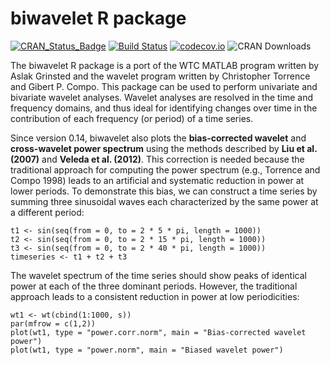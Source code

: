 
# biwavelet R package

[![CRAN_Status_Badge](http://www.r-pkg.org/badges/version/biwavelet)](http://cran.r-project.org/package=biwavelet)
[![Build Status](https://travis-ci.org/vsimko/biwavelet.svg)](https://travis-ci.org/vsimko/biwavelet)
[![codecov.io](https://codecov.io/github/vsimko/biwavelet/coverage.svg?branch=master)](https://codecov.io/github/vsimko/biwavelet?branch=master)
![CRAN Downloads](http://cranlogs-dev.r-pkg.org/badges/biwavelet)

The biwavelet R package is a port of the WTC MATLAB program written by Aslak Grinsted and the wavelet program written by Christopher Torrence and Gibert P. Compo. This package can be used to perform univariate and bivariate wavelet analyses. Wavelet analyses are resolved in the time and frequency domains, and thus ideal for identifying changes over time in the contribution of each frequency (or period) of a time series.

Since version 0.14, biwavelet also plots the **bias-corrected wavelet** and **cross-wavelet power spectrum** using the methods described by **Liu et al. (2007)** and **Veleda et al. (2012)**. This correction is needed because the traditional approach for computing the power spectrum (e.g., Torrence and Compo 1998) leads to an artificial and systematic reduction in power at lower periods. To demonstrate this bias, we can construct a time series by summing three sinusoidal waves each characterized by the same power at a different period:

```{r}
t1 <- sin(seq(from = 0, to = 2 * 5 * pi, length = 1000)) 
t2 <- sin(seq(from = 0, to = 2 * 15 * pi, length = 1000)) 
t3 <- sin(seq(from = 0, to = 2 * 40 * pi, length = 1000)) 
timeseries <- t1 + t2 + t3
```

The wavelet spectrum of the time series should show peaks of identical power at each of the three dominant periods.
However, the traditional approach leads to a consistent reduction in power at low periodicities:

```{r}
wt1 <- wt(cbind(1:1000, s))
par(mfrow = c(1,2)) 
plot(wt1, type = "power.corr.norm", main = "Bias-corrected wavelet power") 
plot(wt1, type = "power.norm", main = "Biased wavelet power")
```
